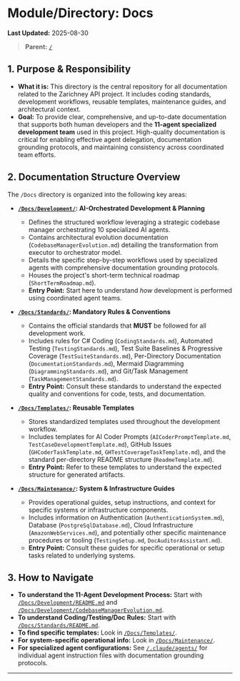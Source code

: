 # Module/Directory: Docs

**Last Updated:** 2025-08-30

> **Parent:** [`/`](../README.md)

## 1. Purpose & Responsibility

* **What it is:** This directory is the central repository for all documentation related to the Zarichney API project. It includes coding standards, development workflows, reusable templates, maintenance guides, and architectural context.
* **Goal:** To provide clear, comprehensive, and up-to-date documentation that supports both human developers and the **11-agent specialized development team** used in this project. High-quality documentation is critical for enabling effective agent delegation, documentation grounding protocols, and maintaining consistency across coordinated team efforts.

## 2. Documentation Structure Overview

The `/Docs` directory is organized into the following key areas:

* **[`/Docs/Development/`](./Development/README.md): AI-Orchestrated Development & Planning**
    * Defines the structured workflow leveraging a strategic codebase manager orchestrating 10 specialized AI agents.
    * Contains architectural evolution documentation (`CodebaseManagerEvolution.md`) detailing the transformation from executor to orchestrator model.
    * Details the specific step-by-step workflows used by specialized agents with comprehensive documentation grounding protocols.
    * Houses the project's short-term technical roadmap (`ShortTermRoadmap.md`).
    * **Entry Point:** Start here to understand *how* development is performed using coordinated agent teams.

* **[`/Docs/Standards/`](./Standards/README.md): Mandatory Rules & Conventions**
    * Contains the official standards that **MUST** be followed for all development work.
    * Includes rules for C# Coding (`CodingStandards.md`), Automated Testing (`TestingStandards.md`), Test Suite Baselines & Progressive Coverage (`TestSuiteStandards.md`), Per-Directory Documentation (`DocumentationStandards.md`), Mermaid Diagramming (`DiagrammingStandards.md`), and Git/Task Management (`TaskManagementStandards.md`).
    * **Entry Point:** Consult these standards to understand the expected quality and conventions for code, tests, and documentation.

* **[`/Docs/Templates/`](./Templates/README.md): Reusable Templates**
    * Stores standardized templates used throughout the development workflow.
    * Includes templates for AI Coder Prompts (`AICoderPromptTemplate.md`, `TestCaseDevelopmentTemplate.md`), GitHub Issues (`GHCoderTaskTemplate.md`, `GHTestCoverageTaskTemplate.md`), and the standard per-directory README structure (`ReadmeTemplate.md`).
    * **Entry Point:** Refer to these templates to understand the expected structure for generated artifacts.

* **[`/Docs/Maintenance/`](./Maintenance/README.md): System & Infrastructure Guides**
    * Provides operational guides, setup instructions, and context for specific systems or infrastructure components.
    * Includes information on Authentication (`AuthenticationSystem.md`), Database (`PostgreSqlDatabase.md`), Cloud Infrastructure (`AmazonWebServices.md`), and potentially other specific maintenance procedures or tooling (`TestingSetup.md`, `DocAuditorAssistant.md`).
    * **Entry Point:** Consult these guides for specific operational or setup tasks related to underlying systems.

## 3. How to Navigate

* **To understand the 11-Agent Development Process:** Start with [`/Docs/Development/README.md`](./Development/README.md) and [`/Docs/Development/CodebaseManagerEvolution.md`](./Development/CodebaseManagerEvolution.md).
* **To understand Coding/Testing/Doc Rules:** Start with [`/Docs/Standards/README.md`](./Standards/README.md).
* **To find specific templates:** Look in [`/Docs/Templates/`](./Templates/README.md).
* **For system-specific operational info:** Look in [`/Docs/Maintenance/`](./Maintenance/README.md).
* **For specialized agent configurations:** See [`/.claude/agents/`](../.claude/agents/) for individual agent instruction files with documentation grounding protocols.

---